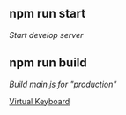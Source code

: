 ## npm run start   
*Start develop server*  
## npm run build  
*Build main.js for "production"*  
    
[Virtual Keyboard](https://elusiveway.github.io/virtualKeyboard/)